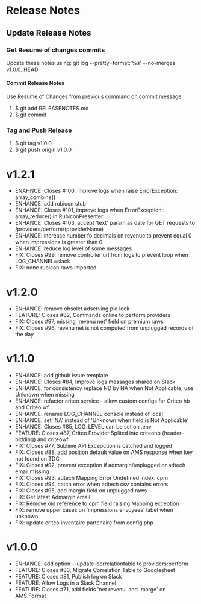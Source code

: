# Release Notes

## Update Release Notes
### Get Resume of changes commits
Update these notes using: git log --pretty=format:'%s' --no-merges v1.0.0..HEAD

#### Commit Release Notes
Use Resume of Changes from previous command on commit message

1. $ git add RELEASENOTES.md 
2. $ git commit 

### Tag and Push Release

1. $ git tag v1.0.0
2. $ git push origin v1.0.0

<a name="v1.2.1"></a>
# v1.2.1
* ENAHNCE: Closes #100, improve logs when raise ErrorException: array_combine()
* ENHANCE: add rubicon stub
* ENHANCE: Closes #101, improve logs when ErrorException:: array_reduce() in RubiconPresenter
* ENHANCE: Closes #103, accept 'text' param as date for GET requests to /providers/perform/(providerName)
* ENHANCE: increase number fo decimals on revenue to prevent equal 0 when impressions is greater than 0
* ENHANCE: reduce log level of some messages
* FIX: Closes #99, remove controller url from logs to prevent loop when LOG_CHANNEL=slack
* FIX: none rubicon raws imported

<a name="v1.2.0"></a>
# v1.2.0
* ENHANCE: remove obsolet adserving pid lock
* FEATURE: Closes #82, Commands online to perform providers
* FIX: Closes #97, missing 'revenu net' field on premium raws
* FIX: Closes #96, revenu net is not computed from unplugged records of the day

<a name="v1.1.0"></a>
# v1.1.0
* ENHANCE: add github issue template
* ENHANCE: Closes #84, Improve logs messages shared on Slack
* ENHANCE: for consistency replace ND by NA when Not Applicable, use Unknown when missing
* ENHANCE: refactor criteo service - allow custom configs for Criteo hb and Criteo wf
* ENHANCE: rename LOG_CHANNEL console instead of local
* ENHANCE: set 'NA' instead of 'Unknown when field is Not Applicable'
* ENHANCE: Closes #85, LOG_LEVEL can be set on .env
* FEATURE: Closes #87, Criteo Provider Splited into criteohb (header-bidding) and criteowf
* FIX: Closes #77, Sublime API Excepction is catched and logged
* FIX: Closes #88, add position default value on AMS response when key not found on TDC
* FIX: Closes #92, prevent exception if admargin/unplugged or adtech email missing
* FIX: Closes #93, adtech Mapping Error Undefined index: cpm
* FIX: Closes #94, catch error when adtech csv contains errors
* FIX: Closes #95, add margin field on unplugged raws
* FIX: Get latest Admargin email
* FIX: Remove old reference to cpm field raising Mapping exception
* FIX: remove upper cases on 'impressions envoyees' label when unknown
* FIX: update criteo inventaire partenaire from config.php

<a name="v1.0.0"></a>
# v1.0.0
* ENHANCE: add option --update-correlationtable to providers:perform
* FEATURE: Closes #83, Migrate Correlation Table to Googlesheet
* FEATURE: Closes #81, Publish log on Slack
* FEATURE: Allow Logs in a Slack Channel
* FEATURE: Closes #71, add fields 'net revenu' and 'marge' on AMS.Format
